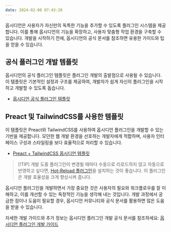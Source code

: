 ```yaml
---
date: 2024-02-08 07:43:28
---
```

옵시디언은 사용자가 자신만의 독특한 기능을 추가할 수 있도록 플러그인 시스템을 제공합니다. 이를 통해 옵시디언의 기능을 확장하고, 사용자 맞춤형 작업 환경을 구축할 수 있습니다. 개발을 시작하기 전에, 옵시디언의 공식 문서를 참조하면 유용한 가이드와 팁을 얻을 수 있습니다.

## 공식 플러그인 개발 템플릿
옵시디언의 공식 플러그인 템플릿은 플러그인 개발의 출발점으로 사용될 수 있습니다. 이 템플릿은 기본적인 설정과 구조를 제공하여, 개발자가 쉽게 자신의 플러그인을 시작하고 개발할 수 있도록 돕습니다.
- [옵시디언 공식 플러그인 템플릿](https://github.com/obsidianmd/obsidian-sample-plugin)

## Preact 및 TailwindCSS를 사용한 템플릿
이 템플릿은 Preact와 TailwindCSS를 사용하여 옵시디언 플러그인을 개발할 수 있는 기반을 제공합니다. 모던한 웹 개발 환경을 선호하는 개발자에게 적합하며, 사용자 인터페이스 구성과 스타일링을 보다 효율적으로 처리할 수 있습니다.
- [Preact + TailwindCSS 옵시디언 템플릿](https://github.com/ordidxzero/obsidian-preact-template)

> [!TIP] 개발 도중 플러그인이 변경될 때마다 수동으로 리로드하지 않고 자동으로 반영하고 싶다면, [Hot-Reload 플러그인](https://github.com/pjeby/hot-reload)을 설치하는 것이 좋습니다. 이 플러그인은 개발 효율성을 크게 향상시켜 줍니다.

옵시디언 플러그인을 개발하면서 가장 중요한 것은 사용자의 필요와 워크플로우를 잘 이해하고, 이를 개선할 수 있는 독창적인 기능을 생각해 내는 것입니다. 개발 과정에서 궁금한 점이나 도움이 필요할 경우, 옵시디언 커뮤니티와 공식 문서를 활용하면 많은 도움을 받을 수 있습니다.

자세한 개발 가이드와 추가 정보는 옵시디언 플러그인 개발 공식 문서를 참조하세요: [옵시디언 플러그인 개발 가이드](https://docs.obsidian.md/Plugins/Getting+started/Build+a+plugin)